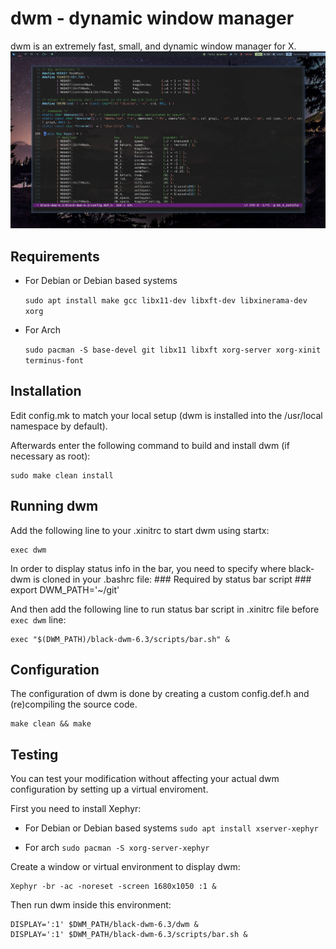 dwm - dynamic window manager
============================
dwm is an extremely fast, small, and dynamic window manager for X.
<img src="https://github.com/BlackcatRs/black-dwm-6.3/blob/01_4_notitle/img/blackdwm.png">

Requirements
------------
- For Debian or Debian based systems

    `
    sudo apt install make gcc libx11-dev libxft-dev libxinerama-dev xorg
    `

- For Arch

   `sudo pacman -S base-devel git libx11 libxft xorg-server xorg-xinit terminus-font`

Installation
------------
Edit config.mk to match your local setup (dwm is installed into
the /usr/local namespace by default).

Afterwards enter the following command to build and install dwm (if
necessary as root):

    sudo make clean install


Running dwm
-----------
Add the following line to your .xinitrc to start dwm using startx:

    exec dwm

In order to display status info in the bar, you need to specify where black-dwm is cloned in your .bashrc file:
    ### Required by status bar script ###
    export DWM_PATH='~/git'

And then add the following line to run status bar script in .xinitrc file before `exec dwm` line:
    
    exec "$(DWM_PATH)/black-dwm-6.3/scripts/bar.sh" &

Configuration
-------------
The configuration of dwm is done by creating a custom config.def.h and (re)compiling the source code.

    make clean && make

Testing
-------------
You can test your modification without affecting your actual dwm configuration by setting up a virtual enviroment.

First you need  to install Xephyr: 

- For Debian or Debian based systems
    `sudo apt install xserver-xephyr`

- For arch
    `sudo pacman -S xorg-server-xephyr`

Create a window or virtual environment to display dwm:

    Xephyr -br -ac -noreset -screen 1680x1050 :1 &

Then run dwm inside this environment:

    DISPLAY=':1' $DWM_PATH/black-dwm-6.3/dwm &
    DISPLAY=':1' $DWM_PATH/black-dwm-6.3/scripts/bar.sh &